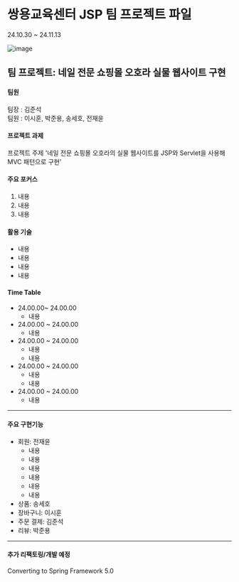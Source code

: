 # 쌍용교육센터 JSP 팀 프로젝트 파일<br>
24.10.30 ~ 24.11.13

![image](https://github.com/user-attachments/assets/827d9afe-d06d-4b7a-bbbf-9d6494473301)

## 팀 프로젝트: 네일 전문 쇼핑몰 오호라 실물 웹사이트 구현

#### 팀원
팀장 : 김준석<br>
팀원 : 이시훈, 박준용, 송세호, 전재윤<br>

#### 프로젝트 과제
프로젝트 주제 '네일 전문 쇼핑몰 오호라의 실물 웹사이트를 JSP와 Servlet을 사용해 MVC 패턴으로 구현’<br>

#### 주요 포커스
1. 내용<br>
2. 내용<br>
3. 내용<br>

#### 활용 기술
- 내용
- 내용
- 내용
- 내용

#### Time Table
  - 24.00.00~ 24.00.00
    - 내용
  - 24.00.00 ~ 24.00.00
    - 내용
  - 24.00.00 ~ 24.00.00
    - 내용
    - 내용
  - 24.00.00 ~ 24.00.00
    - 내용
    - 내용
  - 24.00.00 ~ 24.00.00
    - 내용
---
#### 주요 구현기능
- 회원: 전재윤
    - 내용
    - 내용
    - 내용
    - 내용
    - 내용
    - 내용
- 상품: 송세호
- 장바구니: 이시훈
- 주문 결제: 김준석
- 리뷰: 박준용
  
---
#### 추가 리팩토링/개발 예정
Converting to Spring Framework 5.0<br>
